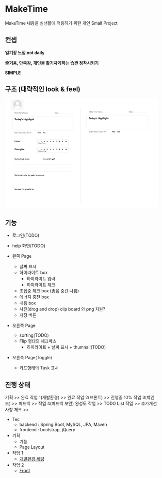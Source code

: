 # MakeTime

MakeTime 내용을 실생활에 적용하기 위한 개인 Small Project

## 컨셉

**일기장 느낌 not daily**  

**즐거움, 만족감, 개인을 활기차게하는 습관 정착시키기**  

**SIMPLE**

## 구조 (대략적인 look & feel)

![Base 골격](https://github.com/bluewow/makeTime/blob/master/assets/layout.png)

## 기능 
- 로그인(TODO)
- help 화면(TODO)
- 왼쪽 Page
	- 날짜 표시
	- 하이라이트 box
		- 하이라이트 입력
		- 하이라이트 체크
	- 초집중 체크 box (좋음 중간 나쁨)
	- 에너지 충전 box
	- 내용 box
	- 사진(drog and drop) clip board 와 png 지원?
	- 저장 버튼

- 오른쪽 Page
	- sorting(TODO)
	- Flip 형태의 체크박스
		- 하이라이트 + 날짜 표시 + thumnail(TODO)
- 오른쪽 Page(Toggle)
  - 카드형태의 Task 표시

## 진행 상태

기획 >> 완료
작업 1(개발환경) >> 완료
작업 2(프론트) >> 진행중 10%
작업 3(백엔드) >>
피드백 >>
작업 4(피드백 보안)
완성도 작업 >>
TODO List 작업 >>
추가개선 사항 체크 >>

- Tec
	- backend : Spring Boot, MySQL, JPA, Maven
	- frontend : bootstrap, jQuery
- 기획
	- 기능
	- Page Layout
- 작업 1 
	- [개발환경 세팅](https://github.com/bluewow/makeTime/blob/master/contents/setting.md.md)
- 작업 2
	- [Front](https://github.com/bluewow/makeTime/blob/master/contents/front.md.md)

<!--stackedit_data:
eyJoaXN0b3J5IjpbLTUwNzEwMzU4NiwtNDg5MTI4MzYsLTEwOD
IyMTk3MDEsLTQ1ODUwOTE1MywtNjM1MjAwOTU4LC0xNjg4NTU2
NTg0LC0xNDQxNTg5ODA0LDUyMzAyMDY1MywxNTczNjMwMDM4LD
E4ODc3NzYxODEsMTQxMTM4ODE0NCwtMTI0ODAxMDk0OSwyMDg2
MTY5NjEyXX0=
-->